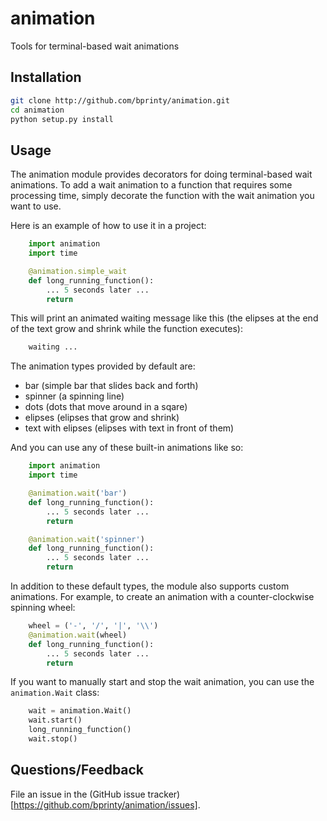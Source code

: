 animation
===============================

Tools for terminal-based wait animations


Installation
------------

```bash
git clone http://github.com/bprinty/animation.git
cd animation
python setup.py install
```


Usage
-----

The animation module provides decorators for doing terminal-based wait animations. To add a wait animation to a function that requires some processing time, simply decorate the function with the wait animation you want to use.

Here is an example of how to use it in a project:

```python
    import animation
    import time

    @animation.simple_wait
    def long_running_function():
        ... 5 seconds later ...
        return
```

This will print an animated waiting message like this (the elipses at the end of the text grow and shrink while the function executes):

```bash
    waiting ...
```

The animation types provided by default are:

* bar (simple bar that slides back and forth)
* spinner (a spinning line)
* dots (dots that move around in a sqare)
* elipses (elipses that grow and shrink)
* text with elipses (elipses with text in front of them)


And you can use any of these built-in animations like so:

```python
    import animation
    import time

    @animation.wait('bar')
    def long_running_function():
        ... 5 seconds later ...
        return

    @animation.wait('spinner')
    def long_running_function():
        ... 5 seconds later ...
        return
```

In addition to these default types, the module also supports custom animations. For example, to create an animation with a counter-clockwise spinning wheel:

```python
    wheel = ('-', '/', '|', '\\')
    @animation.wait(wheel)
    def long_running_function():
        ... 5 seconds later ...
        return
```

If you want to manually start and stop the wait animation, you can use the ```animation.Wait``` class:

```python
    wait = animation.Wait()
    wait.start()
    long_running_function()
    wait.stop()
```


Questions/Feedback
------------------

File an issue in the (GitHub issue tracker)[https://github.com/bprinty/animation/issues].
